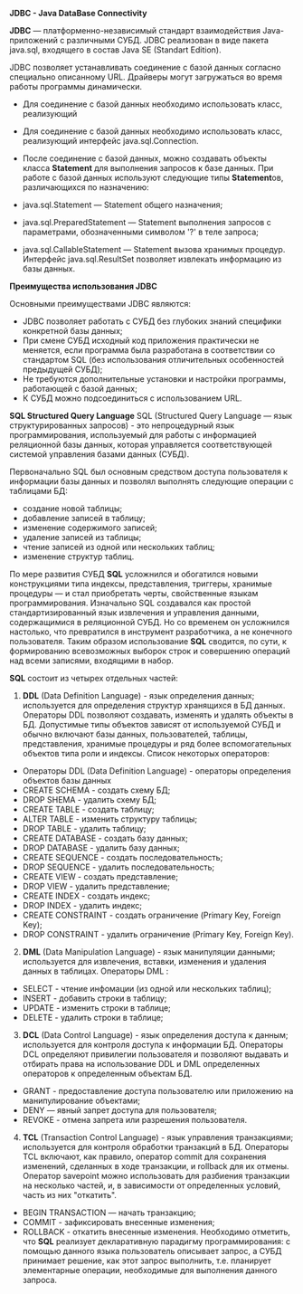 **JDBC - Java DataBase Connectivity**

**JDBC** — платформенно-независимый стандарт взаимодействия Java-приложений с различными СУБД. JDBC реализован в виде пакета java.sql, входящего в состав Java SE (Standart Edition).

JDBC позволяет устанавливать соединение с базой данных согласно специально описанному URL. Драйверы могут загружаться во время работы программы динамически.
- Для соединение с базой данных необходимо использовать класс, реализующий 
- Для соединение с базой данных необходимо использовать класс, реализующий интерфейс java.sql.Connection. 
- После соединение с базой данных, можно создавать объекты класса **Statement** для выполнения запросов к базе данных.
При работе с базой данных используют следующие типы **Statement**ов, различающихся по назначению:

-	java.sql.Statement — Statement общего назначения;
-	java.sql.PreparedStatement — Statement выполнения запросов c параметрами, обозначенными символом '?' в теле запроса;
-	java.sql.CallableStatement — Statement вызова хранимых процедур.
Интерфейс java.sql.ResultSet позволяет извлекать информацию из базы данных.

**Преимущества использования JDBC**

Основными преимуществами JDBC являются:
-	JDBC позволяет работать с СУБД без глубоких знаний специфики конкретной базы данных;
- При смене СУБД исходный код приложения практически не меняется, если программа была разработана в соответствии со стандартом SQL (без использования отличительных особенностей предыдущей СУБД);
-	Не требуются дополнительные установки и настройки программы, работающей с базой данных;
-	К СУБД можно подсоединиться с использованием URL.

**SQL Structured Query Language**
SQL (Structured Query Language — язык структурированных запросов) - это непроцедурный язык программирования, используемый для работы с информацией реляционной базы данных, которая управляется соответствующей системой управления базами данных (СУБД).

Первоначально SQL был основным средством доступа пользователя к информации базы данных и позволял выполнять следующие операции с таблицами БД:
-	создание новой таблицы;
-	добавление записей в таблицу;
-	изменение содержимого записей;
-	удаление записей из таблицы;
- чтение записей из одной или нескольких таблиц;
- изменение структур таблиц.

По мере развития СУБД **SQL** усложнился и обогатился новыми конструкциями типа индексы, представления, триггеры, хранимые процедуры — и стал приобретать черты, свойственные языкам программирования. Изначально SQL создавался как простой стандартизированный язык извлечения и управления данными, содержащимися в реляционной СУБД. Но со временем он усложнился настолько, что превратился в инструмент разработчика, а не конечного пользователя.
Таким образом использование **SQL** сводится, по сути, к формированию всевозможных выборок строк и совершению операций над всеми записями, входящими в набор.

**SQL** состоит из четырех отдельных частей:
1.	**DDL** (Data Definition Language) - язык определения данных; используется для определения структур хранящихся в БД данных. Операторы DDL позволяют создавать, изменять и удалять объекты в БД. Допустимые типы объектов зависят от используемой СУБД и обычно включают базы данных, пользователей, таблицы, представления, хранимые процедуры и ряд более вспомогательных объектов типа роли и индексы. Список некоторых операторов:
-	Операторы DDL (Data Definition Language) - операторы определения объектов базы данных
-	CREATE SCHEMA - создать схему БД;
-	DROP SHEMA - удалить схему БД;
-	CREATE TABLE - создать таблицу;
-	ALTER TABLE - изменить структуру таблицы;
-	DROP TABLE - удалить таблицу;
-	CREATE DATABASE - создать базу данных;
-	DROP DATABASE - удалить базу данных;
-	CREATE SEQUENCE - создать последовательность;
-	DROP SEQUENCE - удалить последовательность;
-	CREATE VIEW - создать представление;
-	DROP VIEW - удалить представление;
-	CREATE INDEX - создать индекс;
-	DROP INDEX - удалить индекс;
-	CREATE CONSTRAINT - создать ограничение (Primary Key, Foreign Key);
-	DROP CONSTRAINT - удалить ограничение (Primary Key, Foreign Key).

2.  **DML** (Data Manipulation Language) - язык манипуляции данными; используется для извлечения, вставки, изменения и удаления данных в таблицах. Операторы DML :
-	SELECT - чтение инфомации (из одной или нескольких таблиц);
-	INSERT - добавить строки в таблицу;
-	UPDATE - изменить строки в таблице;
-	DELETE - удалить строки в таблице;

3.  **DCL** (Data Control Language) - язык определения доступа к данным; используется для контроля доступа к информации БД. Операторы DCL определяют привилегии пользователя и позволяют выдавать и отбирать права на использование DDL и DML определенных операторов к определенным объектам БД.
-	GRANT - предоставление доступа пользователю или приложению на манипулирование объектами;
-	DENY — явный запрет доступа для пользователя;
-	REVOKE - отмена запрета или разрешения пользователя.

4.	**TCL** (Transaction Control Language) - язык управления транзакциями; используется для контроля обработки транзакций в БД. Операторы TCL включают, как правило, оператор commit для сохранения изменений, сделанных в ходе транзакции, и rollback для их отмены. Оператор savepoint можно использовать для разбиения транзакции на несколько частей, и, в зависимости от определенных условий, часть из них "откатить".
-	BEGIN TRANSACTION — начать транзакцию;
- COMMIT - зафиксировать внесенные изменения;
-	ROLLBACK - откатить внесенные изменения.
   Необходимо отметить, что **SQL** реализует декларативную парадигму программирования: с помощью данного языка пользователь описывает запрос, а СУБД принимает решение, как этот запрос выполнить, т.е. планирует элементарные операции, необходимые для выполнения данного запроса.

